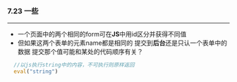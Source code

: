 ### 7.23 一些
---
* 一个页面中的两个相同的form可在**JS**中用id区分并获得不同值
* 但如果这两个表单的元素name都是相同的 提交到**后台**还是只认一个表单中的数据 提交那个值可能和某处的代码顺序有关？
```javascript 
  //以js执行string中的内容，不可执行则原样返回
  eval("string")
```
